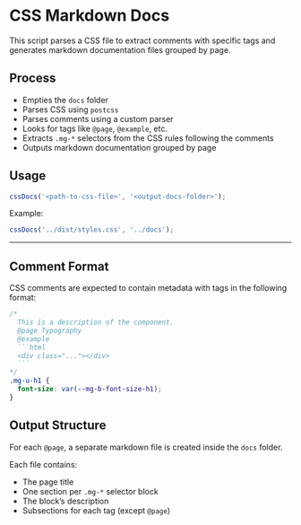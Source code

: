 # CSS Markdown Docs

This script parses a CSS file to extract comments with specific tags and generates markdown documentation files grouped by page.

## Process

- Empties the `docs` folder
- Parses CSS using `postcss`
- Parses comments using a custom parser
- Looks for tags like `@page`, `@example`, etc.
- Extracts `.mg-*` selectors from the CSS rules following the comments
- Outputs markdown documentation grouped by page

## Usage

```ts
cssDocs('<path-to-css-file>', '<output-docs-folder>');
```

Example:

```ts
cssDocs('../dist/styles.css', '../docs');
```

---

## Comment Format

CSS comments are expected to contain metadata with tags in the following format:

````css
/*
  This is a description of the component.
  @page Typography
  @example
  ```html
  <div class="..."></div>
  ```
*/
.mg-u-h1 {
  font-size: var(--mg-b-font-size-h1);
}
````

## Output Structure

For each `@page`, a separate markdown file is created inside the `docs` folder.

Each file contains:

- The page title
- One section per `.mg-*` selector block
- The block’s description
- Subsections for each tag (except `@page`)
